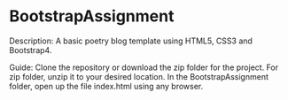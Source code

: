# BootstrapAssignment

Description:
A basic poetry blog template using HTML5, CSS3 and Bootstrap4.

Guide:
Clone the repository or download the zip folder for the project.
For zip folder, unzip it to your desired location.
In the BootstrapAssignment folder, open up the file index.html using any browser.
